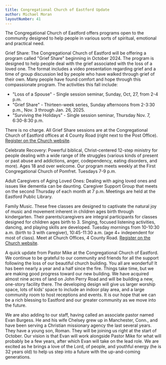 ```yaml
---
title: Congregational Church of Eastford Update
author: Michael Moran
layoutNumber: 41
---
```


The Congregational Church of Eastford offers programs open to the
community designed to help people in various sorts of spiritual,
emotional and practical need.

Grief Share: The Congregational Church of Eastford will be offering a
program called "Grief Share" beginning in October 2024. The program is
designed to help people deal with the grief associated with the loss of
a loved one. The format includes a video presentation regarding grief
and a time of group discussion led by people who have walked through
grief of their own. Many people have found comfort and hope through this
compassionate program. The activities this fall include:
- "Loss of a Spouse" - Single session seminar, Sunday, Oct, 27, from
2-4 p.m.
- "Grief Share" - Thirteen-week series, Sunday afternoons from 2-3:30
p.m., Nov. 3 through Jan. 26, 2025.
- "Surviving the Holidays" - Single session seminar, Thursday Nov. 7,
6:30-8:30 p.m.

There is no charge. All Grief Share sessions are at the Congregational
Church of Eastford offices at 4 County Road (right next to the Post
Office). [Register on the Church website](https://cceastford.org/griefshare/).

Celebrate Recovery: Powerful biblical, Christ-centered 12-step
ministry for people dealing with a wide range of life struggles (various
kinds of present or past abuse and addictions, anger, codependency,
eating disorders, and more). Ages 18 and over welcome. Our program meets
weekly at the First Congregational Church of Pomfret. Tuesdays 7-9 p.m.

Adult Caregivers of Aging Loved Ones: Dealing with aging loved ones
and issues like dementia can be daunting. Caregiver Support Group that
meets on the second Thursday of each month at 7 p.m. Meetings are held
at the Eastford Public Library.

Family Music. These free classes are designed to captivate the natural
joy of music and movement inherent in children ages birth through
kindergarten. Their parents/caregivers are integral participants for
classes designed for children ages birth to 3. Singing, focused
listening activities, dancing, and playing skills are developed. Tuesday
mornings from 10-10:30 a.m. (birth to 3 with caregiver), 10:45-11:30
a.m. (age 4+ independent for most of class). Meet at Church Offices, 4
County Road. [Register on the Church website](https://cceastford.org/family-music-classes/).

A quick update from Pastor Mike at the Congregational Church of
Eastford. We continue to be grateful to our community and friends for
all the support following the loss of our beautiful church building. You
all are wonderful! It has been nearly a year and a half since the fire.
Things take time, but we are making good progress toward our new
building. We have acquired almost nine acres of land on John Perry Road
and will be building a new, one-story facility there. The developing
design will give us larger worship space, lots of kids' space to include
an indoor play area, and a large community room to host receptions and
events. It is our hope that we can be a rich blessing to Eastford and
our greater community as we move into the future.

We are also adding to our staff, having called an associate pastor named
Evan Burgess. He and his wife Chelsey grew up in Manchester, Conn., and
have been serving a Christian missionary agency the last several years.
They have a young son, Roman. They will be joining us right at the start
of October. Our vision is that Evan will work alongside Pastor Mike for
what will probably be a few years, after which Evan will take on the
lead role. We are excited as he brings a love of the Lord, of people,
and youthful energy (he is 32 years old) to help us step into a future
with the up-and-coming generations.
